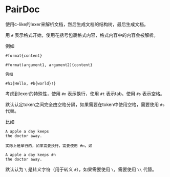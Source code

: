 # PairDoc

使用c-like的lexer来解析文档，然后生成文档的结构树，最后生成文档。

用 `#` 表示格式开始，使用花括号包裹格式内容，格式内容中的内容会被解析。

例如

```markdown
#format{content}

#format(argument1, argument2){content}

例如

#h1{Hello, #b{world}!}
```

考虑到lexer的特殊性，使用 `#n` 表示换行，使用 `#t` 表示tab。使用 `#s` 表示空格。

默认认定token之间完全由空格分隔，如果需要在token中使用空格，需要使用 `#s` 代替。


比如

```pairdoc
A apple a day keeps
the doctor away.

实际上是单行的，如果需要换行，需要使用 #n，如

A apple a day keeps #n
the doctor away.
```

默认认为 `\` 是转义字符（用于转义 `#`），如果需要使用 `\`，需要使用 `\\` 代替。
